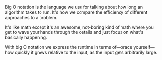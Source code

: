 Big O notation is the language we use for talking about how long an algorithm takes to run.
It's how we compare the efficiency of different approaches to a problem.

It's like math except it's an awesome, not-boring kind of math where you get to wave your hands through the details and just focus on what's basically happening.

With big O notation we express the runtime in terms of—brace yourself—how quickly it grows relative to the input, as the input gets arbitrarily large.


